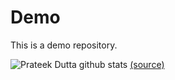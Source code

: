 # Demo

This is a demo repository. 


![Prateek Dutta github stats](https://github-readme-stats.vercel.app/api?username=prateekdutta3012&show_icons=true)
 [(source)](https://github.com/anuraghazra/github-readme-stats)

<!---
prateekdutta3012/prateekdutta3012 is a ✨ special ✨ repository because its `README.md` (this file) appears on your GitHub profile.
You can click the Preview link to take a look at your changes.
--->
